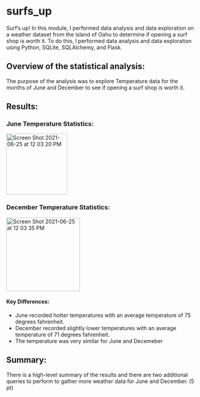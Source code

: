 # surfs_up
Surf’s up! In this module, I performed data analysis and data exploration on a weather dataset from the island of Oahu to determine if opening a surf shop is worth it. To do this, I performed data analysis and data exploration using Python, SQLite, SQLAlchemy, and Flask. 

## Overview of the statistical analysis:

The purpose of the analysis was to explore Temperature data for the months of June and December to see if opening a surf shop is worth it. 

## Results:

### June Temperature Statistics:

<img width="161" alt="Screen Shot 2021-06-25 at 12 03 20 PM" src="https://user-images.githubusercontent.com/82424250/123460638-8a394680-d5ad-11eb-99e2-df529335590d.png">

### December Temperature Statistics:

<img width="194" alt="Screen Shot 2021-06-25 at 12 03 35 PM" src="https://user-images.githubusercontent.com/82424250/123460650-90c7be00-d5ad-11eb-9022-240e283be124.png">

#### Key Differences:

* June recorded hotter temperatures with an average temperature of 75 degrees fahrenheit.
* December recorded slightly lower temperatures with an average temperature of 71 degrees fahrenheit.
* The temperature was very similar for June and Decemeber

## Summary:

There is a high-level summary of the results and there are two additional queries to perform to gather more weather data for June and December. (5 pt)
